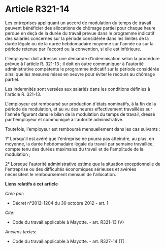 # Article R321-14

Les entreprises appliquant un accord de modulation du temps de travail peuvent bénéficier des allocations de chômage partiel
pour chaque heure perdue en deçà de la durée du travail prévue dans le programme indicatif des salariés concernés sur la
période considérée dans les limites de la durée légale ou de la durée hebdomadaire moyenne sur l'année ou sur la période
retenue par l'accord ou la convention, si elle est inférieure. 

L'employeur doit adresser une demande d'indemnisation selon la procédure prévue à l'article R. 321-13 ; il doit en outre
communiquer à l'autorité administrative compétente le programme indicatif sur la période considérée ainsi que les mesures
mises en oeuvre pour éviter le recours au chômage partiel. 

Les indemnités sont versées aux salariés dans les conditions définies à l'article R. 321-13. 

L'employeur est remboursé sur production d'états nominatifs, à la fin de la période de modulation, et au vu des heures
effectivement travaillées sur l'année figurant dans le bilan de la modulation du temps de travail, dressé par l'employeur et
communiqué à l'autorité administrative. 

Toutefois, l'employeur est remboursé mensuellement dans les cas suivants : 

1° Lorsqu'il est avéré que l'entreprise ne pourra pas atteindre, au plus, en moyenne, la durée hebdomadaire légale du travail
par semaine travaillée, compte tenu des durées maximales du travail et de l'amplitude de la modulation ; 

2° Lorsque l'autorité administrative estime que la situation exceptionnelle de l'entreprise ou des difficultés économiques
sérieuses et avérées nécessitent le remboursement mensuel de l'allocation.

**Liens relatifs à cet article**

_Créé par_:

  - Décret n°2012-1204 du 30 octobre 2012 - art. 1

_Cite_:

  - Code du travail applicable à Mayotte. - art. R321-13 (V)

_Anciens textes_:

  - Code du travail applicable à Mayotte. - art. R327-14 (T)

